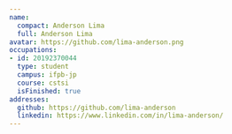 ```yaml
---
name:
  compact: Anderson Lima
  full: Anderson Lima
avatar: https://github.com/lima-anderson.png
occupations:
- id: 20192370044
  type: student
  campus: ifpb-jp
  course: cstsi
  isFinished: true
addresses:
  github: https://github.com/lima-anderson
  linkedin: https://www.linkedin.com/in/lima-anderson/
---
```

